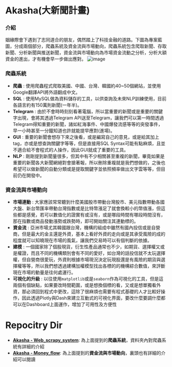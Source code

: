 # Akasha(大新聞計畫)
### 介紹
姻緣際會下遇到了志同道合的朋友，偶然踏上了科技金融的道路。下圖為專案藍圖，分成兩個部分，爬蟲系統及資金流與市場動向，爬蟲系統包含爬取新聞、存取新聞、分析新聞與推送新聞，資金流與市場動向為市場資金流動之分析，分析大額資金的進出，才有機會早一步做出應對。
![image](https://github.com/JulianLee310514065/SideProject--Akasha/assets/101493861/f071ae08-7367-4bc3-a0df-df953b1807e3)


### 爬蟲系統
* **爬蟲** : 使用爬蟲程式爬取美國、中國、台灣、韓國約40~50個網站，並使用Google翻譯API將外語翻成中文。
* **SQL** : 使用MySQL做為資料儲存的工具，以供查詢及未來NLP訓練使用，目前各語言約有150萬則新聞(一年半)。
* **Telegram** : 由於不會時時刻刻看著電腦，所以當重要的新聞或是重要的關鍵字出現，會將其透過Telegram API送至Telegram，讓我們可以第一時間透過Telegram得知重要的新聞，諸如紅海事件、中國爆發流感等等的突發事件，早一小時甚至一分鐘知道也許就能提早應對(進場)。
* **GUI** : 重要的新聞會想存下來之後看，或是編寫自己的意見，或是給其加上tag，亦或是想查詢關鍵字等等，但是直接用SQL Syntax可能有點麻煩，且並不適合給不會程式的人操作，因此GUI就成了重要的工具。
* **NLP** : 剛剛提到新聞量很多，但其中有不少相關甚至重複的新聞，畢竟如果是重要的新聞各大新聞網絕對會搶著報，所以刪除重複就是我們想做的，之後也希望可以做新聞的自動分類或是提取關鍵字並依照頻率做出文字雲等等，但目前仍在開發中。

### 資金流與市場動向
* **市場連動** : 大家應該常常聽到什麼美國股市帶動台灣股市、美元指數帶動各國大盤、新台幣匯率帶動台灣指數或是比特幣漲足了就會換較小的幣值漲，但這些都是感覺，若可以數值化的證實有或沒有，或是哪段時間有哪段時間沒有，那在指數或商品發動漲勢或跌勢時，即可開始關注其連動標的。
* **資金流** : 亞洲市場尤其韓國跟台灣，機構的組成中雖然有國內投信或是自營商，但是最大的金主還是外資，基本上看好外資的走向或是其承受風險的成的程度就可以知曉現在市場的風氣，讓我們交易時可以有個判斷的依據。
* **建模** : 一個國家除了個股現貨，衍生性產品通常也不少，如期貨、選擇權又或是權證，而且不同的機構類別會有不同的愛好，如台灣的話投信就不太玩選擇權，但自營商很愛玩，外資則根據市場現況決定玩現股還是有風險的期貨與選擇權等等，所以我們想透過建構加權模型找出各標的的機構綜合數值，來評斷現在市場的動量是往何處運行。
* **可視化的升級** : 以往使用`matplotlib`或是`seaborn`作為可視化的工具，但是這兩個有個缺點，如果要改時間範圍，或是想換個標的看，又或是想單獨看外資，那必須回到程式中更改，這除了很麻煩也需要有程式基礎的人才比較好操作，因此透過Plotly與Dash來建立互動式的可視化界面，要改什麼要調什麼都可以在Dashboard上面運作，增加了可用性及方便性
  


# Repocitry Dir
* **[Akasha - Web_scrapy_system](https://github.com/JulianLee310514065/SideProject--Akasha/tree/main/Akasha%20-%20Web_scrapy_system)**: 為上面提到的**爬蟲系統**，資料夾內對爬蟲系統有詳細的介紹
* **[Akasha - Money_flow](https://github.com/JulianLee310514065/SideProject--Akasha/tree/main/Akasha%20-%20Money_flow_system/Akasha%20-%20Money_flow)**: 為上面提到的**資金流與市場動向**，裏頭也有詳細的介紹可以閱讀
